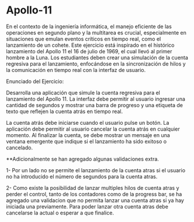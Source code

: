 # Apollo-11

En el contexto de la ingeniería informática, el manejo eficiente de las operaciones en segundo plano y la multitarea es crucial, especialmente en situaciones que emulan eventos críticos en tiempo real, como el lanzamiento de un cohete. Este ejercicio está inspirado en el histórico lanzamiento del Apollo 11 el 16 de julio de 1969, el cual llevó al primer hombre a la Luna. Los estudiantes deben crear una simulación de la cuenta regresiva para el lanzamiento, enfocándose en la sincronización de hilos y la comunicación en tiempo real con la interfaz de usuario.

Enunciado del Ejercicio:

Desarrolla una aplicación que simule la cuenta regresiva para el lanzamiento del Apollo 11. La interfaz debe permitir al usuario ingresar una cantidad de segundos y mostrar una barra de progreso y una etiqueta de texto que reflejen la cuenta atrás en tiempo real.

La cuenta atrás debe iniciarse cuando el usuario pulse un botón.
La aplicación debe permitir al usuario cancelar la cuenta atrás en cualquier momento.
Al finalizar la cuenta, se debe mostrar un mensaje en una ventana emergente que indique si el lanzamiento ha sido exitoso o cancelado.

**Adicionalmente se han agregado algunas validaciones extra.

1- Por un lado no se permite el lanzamiento de la cuenta atras si el usuario no ha introducido el número de segundos para la cuenta atras.

2- Como existe la posibilidad de lanzar multiples hilos de cuenta atras y perder el control, tanto de los contadores como de la progress bar, se ha agregado una validacion que no permita lanzar una cuenta atras si ya hay iniciada una previamente. Para poder lanzar otra cuenta atras debe cancelarse la actual o esperar a que finalice.
